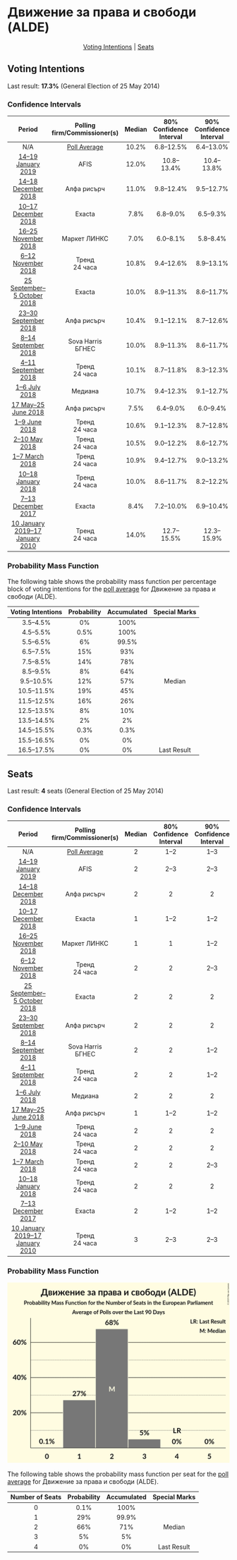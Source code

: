 # Движение за права и свободи (ALDE)

<p align="center"><a href="#voting-intentions">Voting Intentions</a> | <a href="#seats">Seats</a></p>

## Voting Intentions

Last result: **17.3%** (General Election of 25 May 2014)

### Confidence Intervals

| Period     | Polling firm/Commissioner(s) | Median | 80% Confidence Interval | 90% Confidence Interval | 95% Confidence Interval | 99% Confidence Interval |
|:----------:|:----------------:|:-----------:|:-----------------------:|:-----------------------:|:-----------------------:|:-----------------------:|
| N/A | [Poll Average](average.html) | 10.2% | 6.8–12.5% | 6.4–13.0% | 6.1–13.5% | 5.5–14.3% |
| [14–19 January 2019](2019-01-19-AFIS.html) | AFIS | 12.0% | 10.8–13.4% | 10.4–13.8% | 10.1–14.1% | 9.6–14.8% |
| [14–18 December 2018](2018-12-18-Алфарисърч.html) | Алфа рисърч | 11.0% | 9.8–12.4% | 9.5–12.7% | 9.2–13.1% | 8.7–13.7% |
| [10–17 December 2018](2018-12-17-Exacta.html) | Exacta | 7.8% | 6.8–9.0% | 6.5–9.3% | 6.3–9.6% | 5.8–10.2% |
| [16–25 November 2018](2018-11-25-МаркетЛИНКС.html) | Маркет ЛИНКС | 7.0% | 6.0–8.1% | 5.8–8.4% | 5.5–8.7% | 5.1–9.3% |
| [6–12 November 2018](2018-11-12-Тренд.html) | Тренд <br> 24 часа | 10.8% | 9.4–12.6% | 8.9–13.1% | 8.6–13.6% | 7.9–14.5% |
| [25 September–5 October 2018](2018-10-05-Exacta.html) | Exacta | 10.0% | 8.9–11.3% | 8.6–11.7% | 8.3–12.0% | 7.8–12.7% |
| [23–30 September 2018](2018-09-30-Алфарисърч.html) | Алфа рисърч | 10.4% | 9.1–12.1% | 8.7–12.6% | 8.3–13.0% | 7.7–13.9% |
| [8–14 September 2018](2018-09-14-SovaHarris.html) | Sova Harris <br> БГНЕС | 10.0% | 8.9–11.3% | 8.6–11.7% | 8.3–12.0% | 7.8–12.7% |
| [4–11 September 2018](2018-09-11-Тренд.html) | Тренд <br> 24 часа | 10.1% | 8.7–11.8% | 8.3–12.3% | 8.0–12.7% | 7.3–13.5% |
| [1–6 July 2018](2018-07-06-Медиана.html) | Медиана | 10.7% | 9.4–12.3% | 9.1–12.7% | 8.7–13.1% | 8.2–13.9% |
| [17 May–25 June 2018](2018-06-25-Алфарисърч.html) | Алфа рисърч | 7.5% | 6.4–9.0% | 6.0–9.4% | 5.7–9.8% | 5.2–10.5% |
| [1–9 June 2018](2018-06-09-Тренд.html) | Тренд <br> 24 часа | 10.6% | 9.1–12.3% | 8.7–12.8% | 8.4–13.2% | 7.8–14.1% |
| [2–10 May 2018](2018-05-10-Тренд.html) | Тренд <br> 24 часа | 10.5% | 9.0–12.2% | 8.6–12.7% | 8.3–13.1% | 7.7–14.0% |
| [1–7 March 2018](2018-03-07-Тренд.html) | Тренд <br> 24 часа | 10.9% | 9.4–12.7% | 9.0–13.2% | 8.7–13.6% | 8.0–14.5% |
| [10–18 January 2018](2018-01-18-Тренд.html) | Тренд <br> 24 часа | 10.0% | 8.6–11.7% | 8.2–12.2% | 7.9–12.7% | 7.2–13.5% |
| [7–13 December 2017](2017-12-13-Exacta.html) | Exacta | 8.4% | 7.2–10.0% | 6.9–10.4% | 6.6–10.8% | 6.0–11.6% |
| [10 January 2019–17 January 2010](2010-01-17-Тренд.html) | Тренд <br> 24 часа | 14.0% | 12.7–15.5% | 12.3–15.9% | 12.0–16.3% | 11.4–17.0% |

### Probability Mass Function

The following table shows the probability mass function per percentage block of voting intentions for the [poll average](average.html) for Движение за права и свободи (ALDE).

| Voting Intentions | Probability | Accumulated | Special Marks |
|:-----------------:|:-----------:|:-----------:|:-------------:|
| 3.5–4.5% | 0% | 100% |  |
| 4.5–5.5% | 0.5% | 100% |  |
| 5.5–6.5% | 6% | 99.5% |  |
| 6.5–7.5% | 15% | 93% |  |
| 7.5–8.5% | 14% | 78% |  |
| 8.5–9.5% | 8% | 64% |  |
| 9.5–10.5% | 12% | 57% | Median |
| 10.5–11.5% | 19% | 45% |  |
| 11.5–12.5% | 16% | 26% |  |
| 12.5–13.5% | 8% | 10% |  |
| 13.5–14.5% | 2% | 2% |  |
| 14.5–15.5% | 0.3% | 0.3% |  |
| 15.5–16.5% | 0% | 0% |  |
| 16.5–17.5% | 0% | 0% | Last Result |


## Seats

Last result: **4** seats (General Election of 25 May 2014)

### Confidence Intervals

| Period     | Polling firm/Commissioner(s) | Median | 80% Confidence Interval | 90% Confidence Interval | 95% Confidence Interval | 99% Confidence Interval |
|:----------:|:----------------:|:------:|:-----------------------:|:-----------------------:|:-----------------------:|:-----------------------:|
| N/A | [Poll Average](average.html) | 2 | 1–2 | 1–3 | 1–3 | 1–3 |
| [14–19 January 2019](2019-01-19-AFIS.html) | AFIS | 2 | 2–3 | 2–3 | 2–3 | 2–3 |
| [14–18 December 2018](2018-12-18-Алфарисърч.html) | Алфа рисърч | 2 | 2 | 2 | 2 | 1–2 |
| [10–17 December 2018](2018-12-17-Exacta.html) | Exacta | 1 | 1–2 | 1–2 | 1–2 | 1–2 |
| [16–25 November 2018](2018-11-25-МаркетЛИНКС.html) | Маркет ЛИНКС | 1 | 1 | 1–2 | 1–2 | 1–2 |
| [6–12 November 2018](2018-11-12-Тренд.html) | Тренд <br> 24 часа | 2 | 2 | 2–3 | 2–3 | 1–3 |
| [25 September–5 October 2018](2018-10-05-Exacta.html) | Exacta | 2 | 2 | 2 | 1–2 | 1–2 |
| [23–30 September 2018](2018-09-30-Алфарисърч.html) | Алфа рисърч | 2 | 2 | 2 | 1–2 | 1–3 |
| [8–14 September 2018](2018-09-14-SovaHarris.html) | Sova Harris <br> БГНЕС | 2 | 2 | 1–2 | 1–2 | 1–2 |
| [4–11 September 2018](2018-09-11-Тренд.html) | Тренд <br> 24 часа | 2 | 2 | 1–2 | 1–2 | 1–3 |
| [1–6 July 2018](2018-07-06-Медиана.html) | Медиана | 2 | 2 | 2 | 1–2 | 1–2 |
| [17 May–25 June 2018](2018-06-25-Алфарисърч.html) | Алфа рисърч | 1 | 1–2 | 1–2 | 1–2 | 1–2 |
| [1–9 June 2018](2018-06-09-Тренд.html) | Тренд <br> 24 часа | 2 | 2 | 2 | 2–3 | 1–3 |
| [2–10 May 2018](2018-05-10-Тренд.html) | Тренд <br> 24 часа | 2 | 2 | 2 | 2–3 | 1–3 |
| [1–7 March 2018](2018-03-07-Тренд.html) | Тренд <br> 24 часа | 2 | 2 | 2–3 | 2–3 | 1–3 |
| [10–18 January 2018](2018-01-18-Тренд.html) | Тренд <br> 24 часа | 2 | 2 | 2 | 1–2 | 1–3 |
| [7–13 December 2017](2017-12-13-Exacta.html) | Exacta | 2 | 1–2 | 1–2 | 1–2 | 1–2 |
| [10 January 2019–17 January 2010](2010-01-17-Тренд.html) | Тренд <br> 24 часа | 3 | 2–3 | 2–3 | 2–3 | 2–3 |

### Probability Mass Function

![Graph with seats probability mass function not yet produced](average-seats-pmf-движениезаправаисвободиalde.png "Seats Probability Mass Function")

The following table shows the probability mass function per seat for the [poll average](average.html) for Движение за права и свободи (ALDE).

| Number of Seats | Probability | Accumulated | Special Marks |
|:---------------:|:-----------:|:-----------:|:-------------:|
| 0 | 0.1% | 100% |  |
| 1 | 29% | 99.9% |  |
| 2 | 66% | 71% | Median |
| 3 | 5% | 5% |  |
| 4 | 0% | 0% | Last Result |


